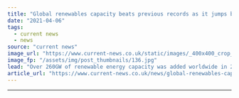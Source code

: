 ```yaml
---
title: "Global renewables capacity beats previous records as it jumps by over 260GW - IRENA"
date: "2021-04-06"
tags: 
  - current news
  - news
source: "current news"
image_url: "https://www.current-news.co.uk/static/images/_400x400_crop_center-center/wind-and-solar-image-IRENA.jpg"
image_fp: "/assets/img/post_thumbnails/136.jpg"
lead: "​Over 260GW of renewable energy capacity was added worldwide in 2020, beating the previous record set in 2019 by almost 50%."
article_url: "https://www.current-news.co.uk/news/global-renewables-capacity-beats-previous-records-as-it-jumps-by-over-260gw-irena?utm_source=rss-feeds&utm_medium=rss&utm_campaign=rss"
---
```


---
